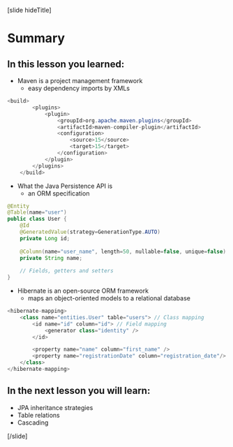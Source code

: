 [slide hideTitle]

# Summary

## In this lesson you learned:

- Maven is a project management framework
  * easy dependency imports by XMLs

```java
<build>
        <plugins>
            <plugin>
                <groupId>org.apache.maven.plugins</groupId>
                <artifactId>maven-compiler-plugin</artifactId>
                <configuration>
                    <source>15</source>
                    <target>15</target>
                </configuration>
            </plugin>
        </plugins>
    </build>
```

- What the Java Persistence API is
  * an ORM specification

```java
@Entity
@Table(name="user")
public class User {
    @Id
    @GeneratedValue(strategy=GenerationType.AUTO)
    private Long id;
    
    @Column(name="user_name", length=50, nullable=false, unique=false)
    private String name;
    
    // Fields, getters and setters
}
```

- Hibernate is an open-source ORM framework 
  * maps an object-oriented models to a relational database

```java
<hibernate-mapping>
    <class name="entities.User" table="users"> // Class mapping
        <id name="id" column="id"> // Field mapping
            <generator class="identity" />
        </id>

        <property name="name" column="first_name" />
        <property name="registrationDate" column="registration_date"/> // Field mapping
    </class>
</hibernate-mapping>
```

## In the next lesson you will learn:

- JPA inheritance strategies
- Table relations
- Cascading


[/slide]
